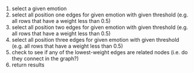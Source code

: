 1. select a given emotion
2. select all position one edges for given emotion with given threshold (e.g. all rows that have a weight less than 0.5)
3. select all position two edges for given emotion with given threshold (e.g. all rows that have a weight less than 0.5)
4. select all position three edges for given emotion with given threshold (e.g. all rows that have a weight less than 0.5)
5. check to see if any of the lowest-weight edges are related nodes (i.e. do they connect in the graph?)
6. return results
